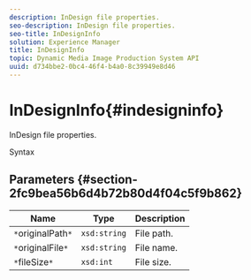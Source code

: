 ```yaml
---
description: InDesign file properties.
seo-description: InDesign file properties.
seo-title: InDesignInfo
solution: Experience Manager
title: InDesignInfo
topic: Dynamic Media Image Production System API
uuid: d734bbe2-0bc4-46f4-b4a0-8c39949e8d46
---
```


# InDesignInfo{#indesigninfo}

InDesign file properties.

 Syntax 

## Parameters {#section-2fc9bea56b6d4b72b80d4f04c5f9b862}

|  Name  | Type  | Description  |
|---|---|---|
|  `*`originalPath`*`  | `xsd:string`  | File path.  |
|  `*`originalFile`*`  | `xsd:string`  | File name.  |
|  `*`fileSize`*`  | `xsd:int`  | File size.  |

